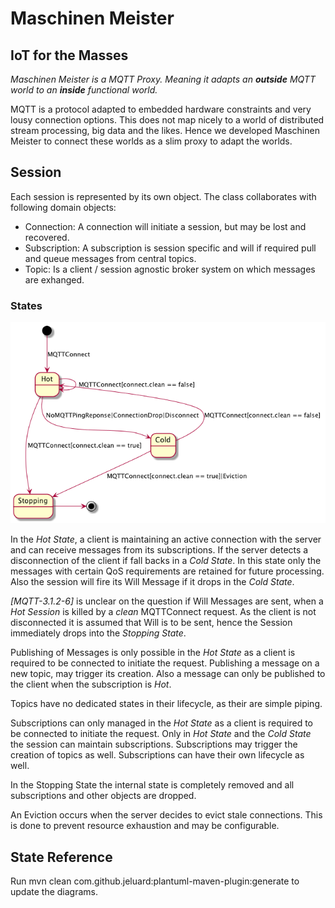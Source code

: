 # Maschinen Meister
## IoT for the Masses

_Maschinen Meister is a MQTT Proxy. Meaning it adapts an **outside** MQTT world to an **inside** functional world._

MQTT is a protocol adapted to embedded hardware constraints and very lousy connection options.
This does not map nicely to a world of distributed stream processing, big data and the likes.
Hence we developed Maschinen Meister to connect these worlds as a slim proxy to adapt the worlds.

## Session

Each session is represented by its own object.
The class collaborates with following domain objects:
* Connection: A connection will initiate a session, but may be lost and recovered.  
* Subscription: A subscription is session specific and will if required pull and queue messages from central topics.
* Topic: Is a client / session agnostic broker system on which messages are exhanged.

### States

![Session States](src/main/plantuml/session/state.png)

In the _Hot State_, a client is maintaining an active connection with the server and can receive messages from its subscriptions.
If the server detects a disconnection of the client if fall backs in a _Cold State_.
In this state only the messages with certain QoS requirements are retained for future processing.
Also the session will fire its Will Message if it drops in the _Cold State_.

_[MQTT-3.1.2-6]_ is unclear on the question if Will Messages are sent, when a _Hot Session_ is killed by a _clean_ MQTTConnect request.
As the client is not disconnected it is assumed that Will is to be sent, hence the Session immediately drops into the _Stopping State_.

Publishing of Messages is only possible in the _Hot State_ as a client is required to be connected to initiate the request.
Publishing a message on a new topic, may trigger its creation.
Also a message can only be published to the client when the subscription is _Hot_.

Topics have no dedicated states in their lifecycle, as their are simple piping.

Subscriptions can only managed in the _Hot State_ as a client is required to be connected to initiate the request.
Only in _Hot State_ and the _Cold State_ the session can maintain subscriptions.
Subscriptions may trigger the creation of topics as well.
Subscriptions can have their own lifecycle as well.

In the Stopping State the internal state is completely removed and all subscriptions and other objects are dropped.

An Eviction occurs when the server decides to evict stale connections.
This is done to prevent resource exhaustion and may be configurable.

## State Reference

Run mvn clean com.github.jeluard:plantuml-maven-plugin:generate to update the diagrams.